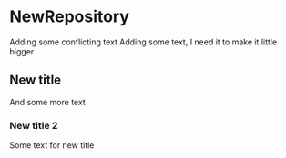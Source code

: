 # NewRepository
Adding some conflicting text
Adding some text, I need it to make it little bigger

## New title
And some more text

### New title 2
Some text for new title
